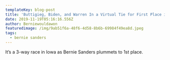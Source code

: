 ```yaml
---
templateKey: blog-post
title: 'Buttigieg, Biden, and Warren In a Virtual Tie for First Place in New Iowa Poll'
date: 2019-11-19T05:16:16.556Z
author: Berniewouldawon
featuredimage: /img/9ab51f6a-48f6-4d58-8b6b-69984f49ea8d.jpeg
tags:
  - bernie sanders
---
```

It’s a 3-way race in Iowa as Bernie Sanders plummets to 1st place.
